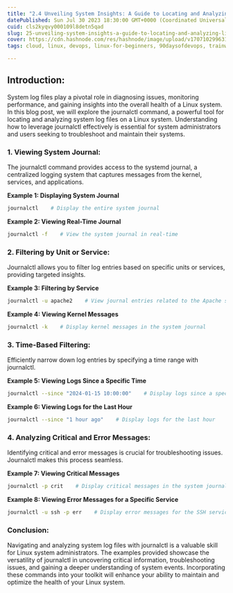 ```yaml
---
title: "2.4 Unveiling System Insights: A Guide to Locating and Analyzing Linux System Log Files with journalctl"
datePublished: Sun Jul 30 2023 18:30:00 GMT+0000 (Coordinated Universal Time)
cuid: cls2kyqvy000109l8detn5qad
slug: 25-unveiling-system-insights-a-guide-to-locating-and-analyzing-linux-system-log-files-with-journalctl
cover: https://cdn.hashnode.com/res/hashnode/image/upload/v1707102996313/071945df-1488-4e8f-8f30-3442d73b4bb4.png
tags: cloud, linux, devops, linux-for-beginners, 90daysofdevops, trainwithshubham

---
```


## Introduction:

System log files play a pivotal role in diagnosing issues, monitoring performance, and gaining insights into the overall health of a Linux system. In this blog post, we will explore the journalctl command, a powerful tool for locating and analyzing system log files on a Linux system. Understanding how to leverage journalctl effectively is essential for system administrators and users seeking to troubleshoot and maintain their systems.

### 1\. Viewing System Journal:

The journalctl command provides access to the systemd journal, a centralized logging system that captures messages from the kernel, services, and applications.

**Example 1: Displaying System Journal**

```bash
journalctl    # Display the entire system journal
```

**Example 2: Viewing Real-Time Journal**

```bash
journalctl -f    # View the system journal in real-time
```

### 2\. Filtering by Unit or Service:

Journalctl allows you to filter log entries based on specific units or services, providing targeted insights.

**Example 3: Filtering by Service**

```bash
journalctl -u apache2    # View journal entries related to the Apache service
```

**Example 4: Viewing Kernel Messages**

```bash
journalctl -k    # Display kernel messages in the system journal
```

### 3\. Time-Based Filtering:

Efficiently narrow down log entries by specifying a time range with journalctl.

**Example 5: Viewing Logs Since a Specific Time**

```bash
journalctl --since "2024-01-15 10:00:00"    # Display logs since a specific date and time
```

**Example 6: Viewing Logs for the Last Hour**

```bash
journalctl --since "1 hour ago"    # Display logs for the last hour
```

### 4\. Analyzing Critical and Error Messages:

Identifying critical and error messages is crucial for troubleshooting issues. Journalctl makes this process seamless.

**Example 7: Viewing Critical Messages**

```bash
journalctl -p crit    # Display critical messages in the system journal
```

**Example 8: Viewing Error Messages for a Specific Service**

```bash
journalctl -u ssh -p err    # Display error messages for the SSH service
```

### **Conclusion**:

Navigating and analyzing system log files with journalctl is a valuable skill for Linux system administrators. The examples provided showcase the versatility of journalctl in uncovering critical information, troubleshooting issues, and gaining a deeper understanding of system events. Incorporating these commands into your toolkit will enhance your ability to maintain and optimize the health of your Linux system.